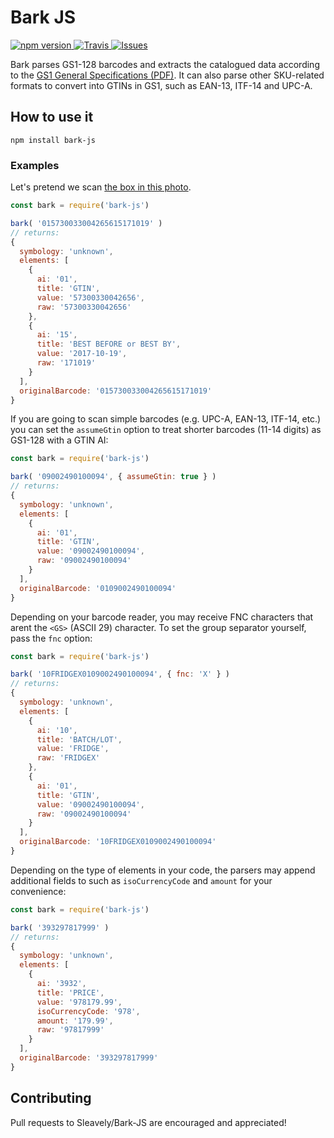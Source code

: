 # Bark JS

[ ![npm version](https://img.shields.io/npm/v/bark-js.svg?style=flat) ](https://npmjs.org/package/bark-js "View this project on npm") [ ![Travis](https://img.shields.io/travis/Sleavely/Bark-JS) ](https://travis-ci.org/Sleavely/Bark-JS) [ ![Issues](https://img.shields.io/github/issues/Sleavely/Bark-JS.svg) ](https://github.com/Sleavely/Bark-JS/issues)

Bark parses GS1-128 barcodes and extracts the catalogued data according to the [GS1 General Specifications (PDF)](https://www.gs1.org/sites/default/files/docs/barcodes/GS1_General_Specifications.pdf). It can also parse other SKU-related formats to convert into GTINs in GS1, such as EAN-13, ITF-14 and UPC-A.

## How to use it

```
npm install bark-js
```

### Examples

Let's pretend we scan [the box in this photo](https://goo.gl/photos/HCE7WrNHDKvQL5ei8).

```javascript
const bark = require('bark-js')

bark( '015730033004265615171019' )
// returns:
{
  symbology: 'unknown',
  elements: [
    {
      ai: '01',
      title: 'GTIN',
      value: '57300330042656',
      raw: '57300330042656'
    },
    {
      ai: '15',
      title: 'BEST BEFORE or BEST BY',
      value: '2017-10-19',
      raw: '171019'
    }
  ],
  originalBarcode: '015730033004265615171019'
}
```

If you are going to scan simple barcodes (e.g. UPC-A, EAN-13, ITF-14, etc.) you can set the `assumeGtin` option to treat shorter barcodes (11-14 digits) as GS1-128 with a GTIN AI:

```javascript
const bark = require('bark-js')

bark( '09002490100094', { assumeGtin: true } )
// returns:
{
  symbology: 'unknown',
  elements: [
    {
      ai: '01',
      title: 'GTIN',
      value: '09002490100094',
      raw: '09002490100094'
    }
  ],
  originalBarcode: '0109002490100094'
}
```

Depending on your barcode reader, you may receive FNC characters that arent the `<GS>` (ASCII 29) character. To set the group separator yourself, pass the `fnc` option:

```javascript
const bark = require('bark-js')

bark( '10FRIDGEX0109002490100094', { fnc: 'X' } )
// returns:
{
  symbology: 'unknown',
  elements: [
    {
      ai: '10',
      title: 'BATCH/LOT',
      value: 'FRIDGE',
      raw: 'FRIDGEX'
    },
    {
      ai: '01',
      title: 'GTIN',
      value: '09002490100094',
      raw: '09002490100094'
    }
  ],
  originalBarcode: '10FRIDGEX0109002490100094'
}
```

Depending on the type of elements in your code, the parsers may append additional fields to such as `isoCurrencyCode` and `amount` for your convenience:

```javascript
const bark = require('bark-js')

bark( '393297817999' )
// returns:
{
  symbology: 'unknown',
  elements: [
    {
      ai: '3932',
      title: 'PRICE',
      value: '978179.99',
      isoCurrencyCode: '978',
      amount: '179.99',
      raw: '97817999'
    }
  ],
  originalBarcode: '393297817999'
}
```

## Contributing

Pull requests to Sleavely/Bark-JS are encouraged and appreciated!
